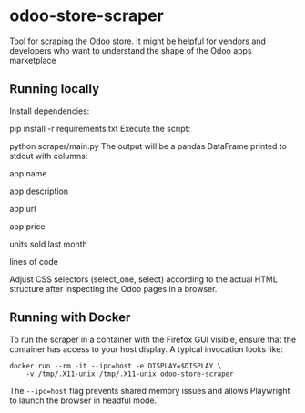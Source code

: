 # odoo-store-scraper
Tool for scraping the Odoo store.  It might be helpful for vendors and developers who want to understand the shape of the Odoo apps marketplace

## Running locally
Install dependencies:

pip install -r requirements.txt
Execute the script:

python scraper/main.py
The output will be a pandas DataFrame printed to stdout with columns:

app name

app description

app url

app price

units sold last month

lines of code

Adjust CSS selectors (select_one, select) according to the actual HTML structure after inspecting the Odoo pages in a browser.

## Running with Docker
To run the scraper in a container with the Firefox GUI visible, ensure that the
container has access to your host display. A typical invocation looks like:

```
docker run --rm -it --ipc=host -e DISPLAY=$DISPLAY \
    -v /tmp/.X11-unix:/tmp/.X11-unix odoo-store-scraper
```

The `--ipc=host` flag prevents shared memory issues and allows Playwright to
launch the browser in headful mode.